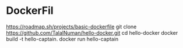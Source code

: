 # DockerFil
https://roadmap.sh/projects/basic-dockerfile
git clone https://github.com/TalalNuman/hello-docker.git
cd hello-docker
docker build -t hello-captain.
docker run hello-captain
